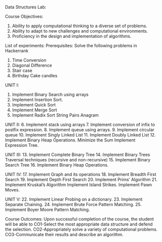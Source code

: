 Data Structures Lab:

Course Objectives:
1. Ability to apply computational thinking to a diverse set of problems.
2. Ability to adapt to new challenges and computational environments.
3. Proficiency in the design and implementation of algorithms.

List of experiments:
Prerequisites: Solve the following problems in Hackerrank
1. Time Conversion
2. Diagonal Difference
3. Stair case
4. Birthday Cake candles

UNIT I:
1. Implement Binary Search using arrays
2. Implement Insertion Sort.
3. Implement Quick Sort
4. Implement Merge Sort
5. Implement Radix Sort
String Pairs 
Anagram

UNIT II:
6. Implement stack using arrays
7. Implement conversion of infix to postfix expression.
8. Implement queue using arrays.
9. Implement circular queue
10. Implement Singly Linked List
11. Implement Doubly Linked List
12. Implement Binary Heap Operations.
Minimize the Sum
Implement Expression Tree.

UNIT III:
13. Implement Complete Binary Tree
14. Implement Binary Trees Traversal techniques (recursive and non-recursive)
15. Implement Binary Search Tree
16. Implement Binary Heap Operations.

UNIT IV:
17. Implement Graph and its operations
18. Implement Breadth First Search
19. Implement Depth First Search 
20. Implement Prims’ Algorithm
21. Implement Kruskal’s Algorithm
Implement Island Strikes.
Implement Pawn Moves. 

UNIT V:
22. Implement Linear Probing on a dictionary.
23. Implement Separate Chaining.
24. Implement Brute Force Pattern Matching.
25. Implement Boyer Moore Pattern Matching.

Course Outcomes: Upon successful completion of the course, the student will be able to 
CO1-Select the most appropriate data structure and defend the selection.
CO2-Appropriately solve a variety of computational problems.
CO3-Communicate their results and describe an algorithm.